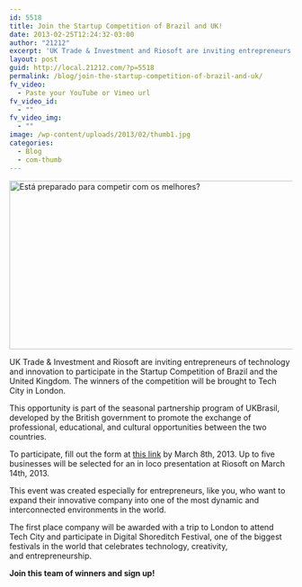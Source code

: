 ```yaml
---
id: 5518
title: Join the Startup Competition of Brazil and UK!
date: 2013-02-25T12:24:32-03:00
author: "21212"
excerpt: 'UK Trade & Investment and Riosoft are inviting entrepreneurs of technology and innovation to participate in the Startup Competition of Brazil and the United Kingdom. The winners of the competition will be brought to Tech City in London.'
layout: post
guid: http://local.21212.com/?p=5518
permalink: /blog/join-the-startup-competition-of-brazil-and-uk/
fv_video:
  - Paste your YouTube or Vimeo url
fv_video_id:
  - ""
fv_video_img:
  - ""
image: /wp-content/uploads/2013/02/thumb1.jpg
categories:
  - Blog
  - com-thumb
---
```

[<img class="aligncenter size-full wp-image-5520" alt="Está preparado para competir com os melhores?" src="http://local.21212.com/wp-content/uploads/2013/02/main.jpg" width="540" height="300" srcset="http://localhost:8080/wp-content/uploads/2013/02/main.jpg 540w, http://localhost:8080/wp-content/uploads/2013/02/main-300x166.jpg 300w" sizes="(max-width: 540px) 100vw, 540px" />](http://local.21212.com/wp-content/uploads/2013/02/main.jpg)

UK Trade & Investment and Riosoft are inviting entrepreneurs of technology and innovation to participate in the Startup Competition of Brazil and the United Kingdom. The winners of the competition will be brought to Tech City in London.

This opportunity is part of the seasonal partnership program of UKBrasil, developed by the British government to promote the exchange of professional, educational, and cultural opportunities between the two countries.

To participate, fill out the form at [this link](https://docs.google.com/forms/d/1JELHN_Hb7UxbXDMNzYl7tB8lm8RinAqClzPFtpBUlyA/viewform) by March 8th, 2013. Up to five businesses will be selected for an in loco presentation at Riosoft on March 14th, 2013.

This event was created especially for entrepreneurs, like you, who want to expand their innovative company into one of the most dynamic and interconnected environments in the world.

The first place company will be awarded with a trip to London to attend Tech City and participate in Digital Shoreditch Festival, one of the biggest festivals in the world that celebrates technology, creativity, and entrepreneurship.
  
**Join this team of winners and sign up!**